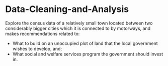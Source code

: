 # Data-Cleaning-and-Analysis
Explore the census data of a relatively small town located between two considerably bigger cities which it is connected to by motorways, and makes recommendations related to: 
- What to build on an unoccupied plot of land that the local government wishes to develop, and;
- What social and welfare services program the government should invest in.
